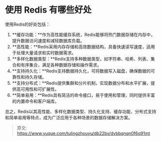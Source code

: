 # 使用 Redis 有哪些好处

使用Redis的好处包括：

1. **缓存功能：**作为高性能缓存系统，Redis能够将热门数据存储在内存中，提升数据访问速度和减轻数据库负载。
2. **高性能：**Redis采用内存存储和高效数据结构，具备快速读写速度，适用于处理大量请求和实时数据需求。
3. **多样化数据类型：**Redis支持多种数据类型，如字符串、哈希、列表、集合和有序集合，满足各种数据存储和操作需求。
4. **支持持久化：**Redis支持数据持久化，可将数据写入磁盘，确保数据的可靠性和持久存储。
5. **支持分布式：**Redis提供集群和分片机制，实现数据分布和水平扩展，提供高可用性和可扩展性。
6. **简单易用：**Redis具有简洁的命令接口，易于使用和管理，同时提供丰富的内置命令和客户端库。

总之，Redis以其高性能、多样化数据类型、持久化支持、缓存功能、分布式支持和简单易用等特点，成为广泛应用于各种场景的数据存储解决方案。



> 原文: <https://www.yuque.com/tulingzhouyu/db22bv/dvbbqnqn0f6q91mt>